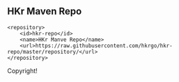 HKr Maven Repo
----

    <repository>
        <id>hkr-repo</id>
        <name>HKr Manve Repo</name>
        <url>https://raw.githubusercontent.com/hkrgo/hkr-repo/master/repository/</url>
    </repository>


Copyright!